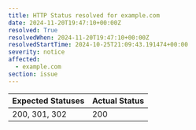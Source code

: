 ```yaml
---
title: HTTP Status resolved for example.com
date: 2024-11-20T19:47:10+00:00Z
resolved: True
resolvedWhen: 2024-11-20T19:47:10+00:00Z
resolvedStartTime: 2024-10-25T21:09:43.191474+00:00
severity: notice
affected:
  - example.com
section: issue
---
```


| Expected Statuses | Actual Status  |
|-------------------|----------------|
| 200, 301, 302 | 200 |
